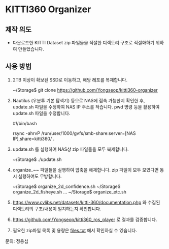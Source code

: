 # KITTI360 Organizer

## 제작 의도

- 다운로드한 KITTI Dataset zip 파일들을 적절한 디렉토리 구조로 적절화하기 위하여 만들었습니다.

## 사용 방법
1. 2TB 이상이 확보된 SSD로 이동하고, 해당 레포를 복제합니다.

    ~/Storage$ git clone https://github.com/Yongseop/kitti360-organizer

2. Nautilus (우분투 기본 탐색기) 등으로 NAS에 접속 가능한지 확인한 후, update.sh 파일을 수정하여 NAS IP 주소를 적습니다. pwd 명령 등을 활용하여 update.sh 파일을 수정합니다.

    #!/bin/bash

    rsync -ahrvP /run/user/1000/gvfs/smb-share:server=[NAS IP],share=kitti360/ .

3. update.sh 를 실행하여 NAS상 zip 파일들을 모두 복제합니다.

    ~/Storage$ ./update.sh

4. organize_~~ 파일들을 실행하여 압축을 해제합니다. zip 파일이 모두 모였다면 동시 실행하여도 무방합니다.

    ~/Storage$ organize_2d_confidence.sh
    ~/Storage$ organize_2d_fisheye.sh
    ...
    ~/Storage$ organize_etc.sh

5. https://www.cvlibs.net/datasets/kitti-360/documentation.php 와 수집된 디렉토리의 구조/내용이 일치하는지 확인합니다.

6. https://github.com/Yongseop/kitti360_ros_player 로 결과를 검증합니다.

7. 필요한 zip파일 목록 및 용량은 [files.txt](https://github.com/Yongseop/kitti360-organizer/blob/main/files.txt)  에서 확인하실 수 있습니다.

문의: 정용섭
